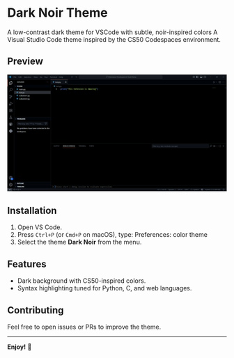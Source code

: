 # Dark Noir Theme 
A low-contrast dark theme for VSCode with subtle, noir-inspired colors
A Visual Studio Code theme inspired by the CS50 Codespaces environment.

## Preview
![Theme Screenshot](Screenshot.png)

## Installation
1. Open VS Code.
2. Press `Ctrl+P` (or `Cmd+P` on macOS), type: Preferences: color theme
3. Select the theme **Dark Noir** from the menu.

## Features
- Dark background with CS50-inspired colors.
- Syntax highlighting tuned for Python, C, and web languages.

## Contributing
Feel free to open issues or PRs to improve the theme.

---

**Enjoy!** 🎨

